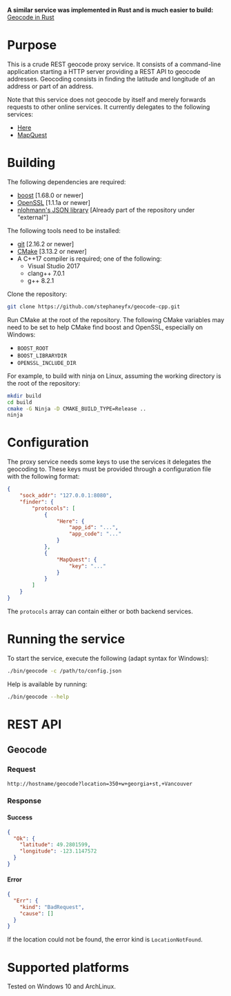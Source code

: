 **A similar service was implemented in Rust and is much easier to build:** [Geocode in Rust](https://github.com/stephaneyfx/geocode-rs)

# Purpose

This is a crude REST geocode proxy service. It consists of a command-line application starting a HTTP server providing a REST API to geocode addresses. Geocoding consists in finding the latitude and longitude of an address or part of an address.

Note that this service does not geocode by itself and merely forwards requests to other online services. It currently delegates to the following services:

- [Here](https://developer.here.com/documentation/geocoder/topics/quick-start-geocode.html)
- [MapQuest](https://developer.mapquest.com/documentation/geocoding-api/)

# Building

The following dependencies are required:

- [boost](https://www.boost.org/) [1.68.0 or newer]
- [OpenSSL](https://www.openssl.org/) [1.1.1a or newer]
- [nlohmann's JSON library](https://github.com/nlohmann/json) [Already part of the repository under "external"]

The following tools need to be installed:

- [git](https://git-scm.com/) [2.16.2 or newer]
- [CMake](https://cmake.org/download/) [3.13.2 or newer]
- A C++17 compiler is required; one of the following:
  - Visual Studio 2017
  - clang++ 7.0.1
  - g++ 8.2.1

Clone the repository:

```sh
git clone https://github.com/stephaneyfx/geocode-cpp.git
```

Run CMake at the root of the repository. The following CMake variables may need to be set to help CMake find boost and OpenSSL, especially on Windows:

- `BOOST_ROOT`
- `BOOST_LIBRARYDIR`
- `OPENSSL_INCLUDE_DIR`

For example, to build with ninja on Linux, assuming the working directory is the root of the repository:

```sh
mkdir build
cd build
cmake -G Ninja -D CMAKE_BUILD_TYPE=Release ..
ninja
```

# Configuration

The proxy service needs some keys to use the services it delegates the geocoding to. These keys must be provided through a configuration file with the following format:

```json
{
    "sock_addr": "127.0.0.1:8080",
    "finder": {
        "protocols": [
            {
                "Here": {
                    "app_id": "...",
                    "app_code": "..."
                }
            },
            {
                "MapQuest": {
                    "key": "..."
                }
            }
        ]
    }
}
```

The `protocols` array can contain either or both backend services.

# Running the service

To start the service, execute the following (adapt syntax for Windows):

```sh
./bin/geocode -c /path/to/config.json
```

Help is available by running:

```sh
./bin/geocode --help
```

# REST API
## Geocode

### Request
`http://hostname/geocode?location=350+w+georgia+st,+Vancouver`

### Response
#### Success
```json
{
  "Ok": {
    "latitude": 49.2801599,
    "longitude": -123.1147572
  }
}
```

#### Error
```json
{
  "Err": {
    "kind": "BadRequest",
    "cause": []
  }
}
```

If the location could not be found, the error kind is `LocationNotFound`.

# Supported platforms

Tested on Windows 10 and ArchLinux.
